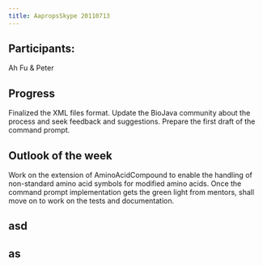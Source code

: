 ```yaml
---
title: AapropsSkype 20110713
---
```


Participants:
-------------

Ah Fu & Peter

Progress
--------

Finalized the XML files format. Update the BioJava community about the
process and seek feedback and suggestions. Prepare the first draft of
the command prompt.

Outlook of the week
-------------------

Work on the extension of AminoAcidCompound to enable the handling of
non-standard amino acid symbols for modified amino acids. Once the
command prompt implementation gets the green light from mentors, shall
move on to work on the tests and documentation.

asd
---

as
--
